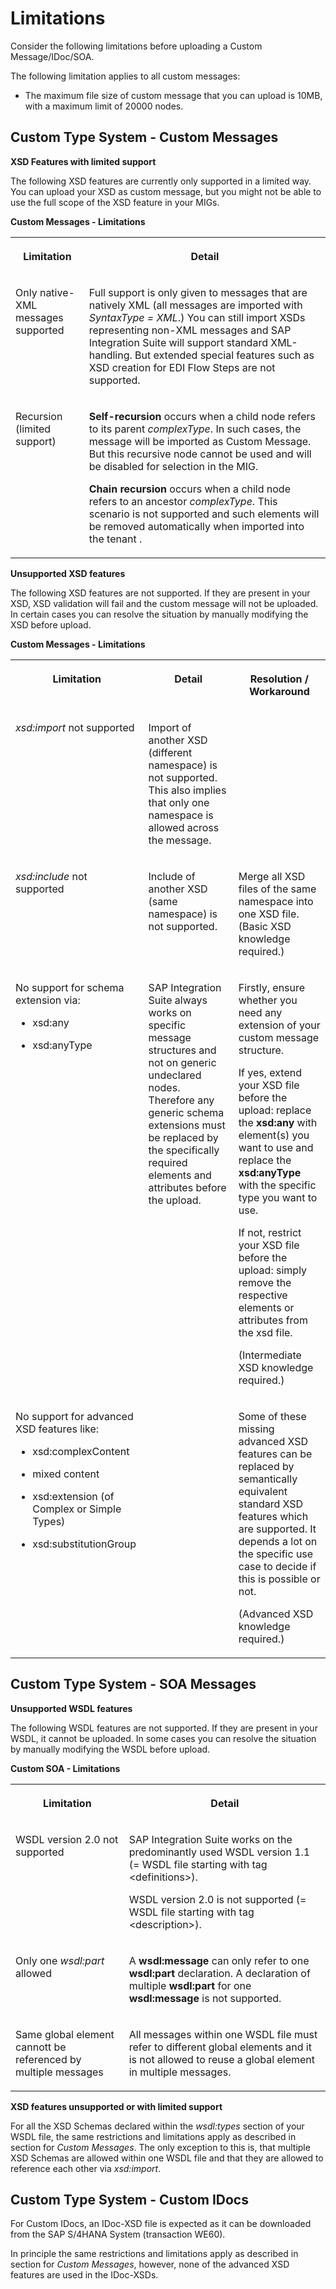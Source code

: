 <!-- loio496a7d9dcdf347398697317704569c52 -->

# Limitations

Consider the following limitations before uploading a Custom Message/IDoc/SOA.

The following limitation applies to all custom messages:

-   The maximum file size of custom message that you can upload is 10MB, with a maximum limit of 20000 nodes.




<a name="loio496a7d9dcdf347398697317704569c52__section_bbd_rkc_lzb"/>

## Custom Type System - Custom Messages

**XSD Features with limited support**

The following XSD features are currently only supported in a limited way. You can upload your XSD as custom message, but you might not be able to use the full scope of the XSD feature in your MIGs.

**Custom Messages - Limitations**


<table>
<tr>
<th valign="top">

Limitation

</th>
<th valign="top">

Detail

</th>
</tr>
<tr>
<td valign="top">

Only native-XML messages supported

</td>
<td valign="top">

Full support is only given to messages that are natively XML \(all messages are imported with *SyntaxType = XML*.\) You can still import XSDs representing non-XML messages and SAP Integration Suite will support standard XML-handling. But extended special features such as XSD creation for EDI Flow Steps are not supported.

</td>
</tr>
<tr>
<td valign="top">

Recursion \(limited support\)

</td>
<td valign="top">

**Self-recursion** occurs when a child node refers to its parent *complexType*. In such cases, the message will be imported as Custom Message. But this recursive node cannot be used and will be disabled for selection in the MIG.

**Chain recursion** occurs when a child node refers to an ancestor *complexType*. This scenario is not supported and such elements will be removed automatically when imported into the tenant .

</td>
</tr>
</table>

**Unsupported XSD features**

The following XSD features are not supported. If they are present in your XSD, XSD validation will fail and the custom message will not be uploaded. In certain cases you can resolve the situation by manually modifying the XSD before upload.

**Custom Messages - Limitations**


<table>
<tr>
<th valign="top">

Limitation

</th>
<th valign="top">

Detail

</th>
<th valign="top">

Resolution / Workaround

</th>
</tr>
<tr>
<td valign="top">

*xsd:import* not supported

</td>
<td valign="top">

Import of another XSD \(different namespace\) is not supported. This also implies that only one namespace is allowed across the message.

</td>
<td valign="top">

 

</td>
</tr>
<tr>
<td valign="top">

*xsd:include* not supported

</td>
<td valign="top">

Include of another XSD \(same namespace\) is not supported.

</td>
<td valign="top">

Merge all XSD files of the same namespace into one XSD file. \(Basic XSD knowledge required.\)

</td>
</tr>
<tr>
<td valign="top">

No support for schema extension via:

-   xsd:any

-   xsd:anyType




</td>
<td valign="top">

SAP Integration Suite always works on specific message structures and not on generic undeclared nodes. Therefore any generic schema extensions must be replaced by the specifically required elements and attributes before the upload.

</td>
<td valign="top">

Firstly, ensure whether you need any extension of your custom message structure.

If yes, extend your XSD file before the upload: replace the **xsd:any** with element\(s\) you want to use and replace the **xsd:anyType** with the specific type you want to use.

If not, restrict your XSD file before the upload: simply remove the respective elements or attributes from the xsd file.

\(Intermediate XSD knowledge required.\)

</td>
</tr>
<tr>
<td valign="top">

No support for advanced XSD features like:

-   xsd:complexContent

-   mixed content
-   xsd:extension \(of Complex or Simple Types\)
-   xsd:substitutionGroup



</td>
<td valign="top">

 

</td>
<td valign="top">

Some of these missing advanced XSD features can be replaced by semantically equivalent standard XSD features which are supported. It depends a lot on the specific use case to decide if this is possible or not.

\(Advanced XSD knowledge required.\)

</td>
</tr>
</table>



<a name="loio496a7d9dcdf347398697317704569c52__section_dlw_c4c_lzb"/>

## Custom Type System - SOA Messages

**Unsupported WSDL features**

The following WSDL features are not supported. If they are present in your WSDL, it cannot be uploaded. In some cases you can resolve the situation by manually modifying the WSDL before upload.

**Custom SOA - Limitations**


<table>
<tr>
<th valign="top">

Limitation

</th>
<th valign="top">

Detail

</th>
</tr>
<tr>
<td valign="top">

WSDL version 2.0 not supported

</td>
<td valign="top">

SAP Integration Suite works on the predominantly used WSDL version 1.1 \(= WSDL file starting with tag <definitions\>\).

WSDL version 2.0 is not supported \(= WSDL file starting with tag <description\>\).

</td>
</tr>
<tr>
<td valign="top">

Only one *wsdl:part* allowed

</td>
<td valign="top">

A **wsdl:message** can only refer to one **wsdl:part** declaration. A declaration of multiple **wsdl:part** for one **wsdl:message** is not supported.

</td>
</tr>
<tr>
<td valign="top">

Same global element cannott be referenced by multiple messages

</td>
<td valign="top">

All messages within one WSDL file must refer to different global elements and it is not allowed to reuse a global element in multiple messages.

</td>
</tr>
</table>

**XSD features unsupported or with limited support**

For all the XSD Schemas declared within the *wsdl:types* section of your WSDL file, the same restrictions and limitations apply as described in section for *Custom Messages*. The only exception to this is, that multiple XSD Schemas are allowed within one WSDL file and that they are allowed to reference each other via *xsd:import*.



<a name="loio496a7d9dcdf347398697317704569c52__section_jxv_kwc_lzb"/>

## Custom Type System - Custom IDocs

For Custom IDocs, an IDoc-XSD file is expected as it can be downloaded from the SAP S/4HANA System \(transaction WE60\).

In principle the same restrictions and limitations apply as described in section for *Custom Messages*, however, none of the advanced XSD features are used in the IDoc-XSDs.

